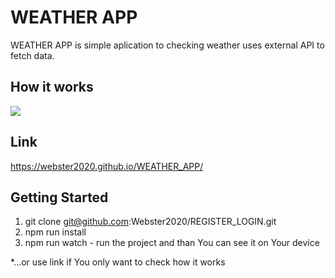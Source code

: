 # WEATHER APP

WEATHER APP is simple aplication to checking weather uses external API to fetch data.

## How it works
![](WEATHER_APP.gif)

## Link
https://webster2020.github.io/WEATHER_APP/

## Getting Started
1. git clone git@github.com:Webster2020/REGISTER_LOGIN.git
2. npm run install
3. npm run watch - run the project and than You can see it on Your device

*...or use link if You only want to check how it works